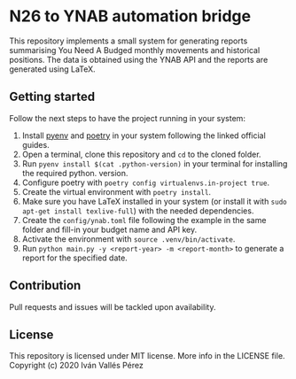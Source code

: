 # N26 to YNAB automation bridge
This repository implements a small system for generating reports summarising You Need A Budged monthly movements and historical positions. The data is obtained using the YNAB API and the reports are generated using LaTeX.

## Getting started
Follow the next steps to have the project running in your system:

1. Install [pyenv](https://github.com/pyenv/pyenv) and [poetry](https://python-poetry.org/) in your system following the linked official guides.
2. Open a terminal, clone this repository and `cd` to the cloned folder.
3. Run `pyenv install $(cat .python-version)` in your terminal for installing the required python.
   version.
4. Configure poetry with `poetry config virtualenvs.in-project true`.
5. Create the virtual environment with `poetry install`.
6. Make sure you have LaTeX installed in your system (or install it with `sudo apt-get install texlive-full`) with the needed dependencies.
7. Create the `config/ynab.toml` file following the example in the same folder and fill-in your budget name and API key.
8. Activate the environment with `source .venv/bin/activate`.
9. Run `python main.py -y <report-year> -m <report-month>` to generate a report for the specified date.

## Contribution
Pull requests and issues will be tackled upon availability.

## License
This repository is licensed under MIT license. More info in the LICENSE file. Copyright (c) 2020 Iván Vallés Pérez